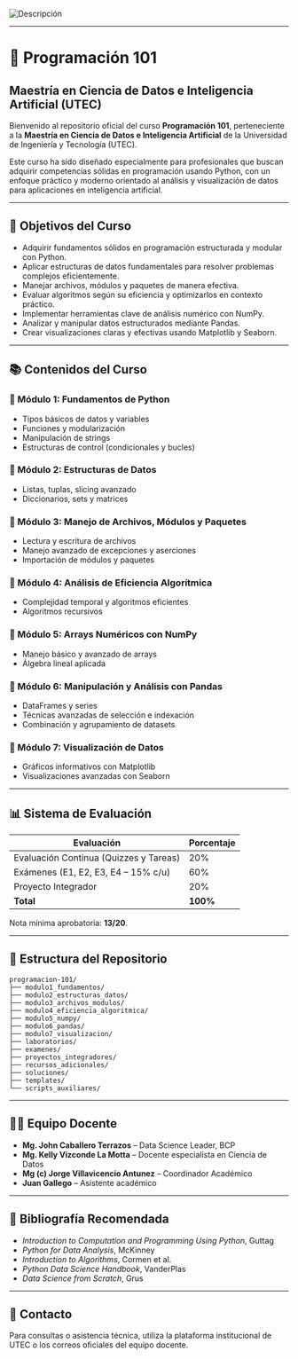 

![Descripción](https://posgrado.utec.edu.pe/sites/default/files/2023-08/Testimonial-home-2.jpg)


---


# 📘 Programación 101 
## Maestría en Ciencia de Datos e Inteligencia Artificial (UTEC)


Bienvenido al repositorio oficial del curso **Programación 101**, perteneciente a la **Maestría en Ciencia de Datos e Inteligencia Artificial** de la Universidad de Ingeniería y Tecnología (UTEC).

Este curso ha sido diseñado especialmente para profesionales que buscan adquirir competencias sólidas en programación usando Python, con un enfoque práctico y moderno orientado al análisis y visualización de datos para aplicaciones en inteligencia artificial.


---

## 🎯 Objetivos del Curso

- Adquirir fundamentos sólidos en programación estructurada y modular con Python.
- Aplicar estructuras de datos fundamentales para resolver problemas complejos eficientemente.
- Manejar archivos, módulos y paquetes de manera efectiva.
- Evaluar algoritmos según su eficiencia y optimizarlos en contexto práctico.
- Implementar herramientas clave de análisis numérico con NumPy.
- Analizar y manipular datos estructurados mediante Pandas.
- Crear visualizaciones claras y efectivas usando Matplotlib y Seaborn.


---

## 📚 Contenidos del Curso

### 🔹 Módulo 1: Fundamentos de Python

- Tipos básicos de datos y variables
- Funciones y modularización
- Manipulación de strings
- Estructuras de control (condicionales y bucles)

### 🔹 Módulo 2: Estructuras de Datos

- Listas, tuplas, slicing avanzado
- Diccionarios, sets y matrices

### 🔹 Módulo 3: Manejo de Archivos, Módulos y Paquetes

- Lectura y escritura de archivos
- Manejo avanzado de excepciones y aserciones
- Importación de módulos y paquetes

### 🔹 Módulo 4: Análisis de Eficiencia Algorítmica

- Complejidad temporal y algoritmos eficientes
- Algoritmos recursivos

### 🔹 Módulo 5: Arrays Numéricos con NumPy

- Manejo básico y avanzado de arrays
- Álgebra lineal aplicada

### 🔹 Módulo 6: Manipulación y Análisis con Pandas

- DataFrames y series
- Técnicas avanzadas de selección e indexación
- Combinación y agrupamiento de datasets

### 🔹 Módulo 7: Visualización de Datos

- Gráficos informativos con Matplotlib
- Visualizaciones avanzadas con Seaborn

---


## 📊 Sistema de Evaluación

| Evaluación                             | Porcentaje |
| -------------------------------------- | ---------- |
| Evaluación Continua (Quizzes y Tareas) | 20%        |
| Exámenes (E1, E2, E3, E4 – 15% c/u)    | 60%        |
| Proyecto Integrador                    | 20%        |
| **Total**                              | **100%**   |

Nota mínima aprobatoria: **13/20**.

---

## 📂 Estructura del Repositorio

```
programacion-101/
├── modulo1_fundamentos/
├── modulo2_estructuras_datos/
├── modulo3_archivos_modulos/
├── modulo4_eficiencia_algoritmica/
├── modulo5_numpy/
├── modulo6_pandas/
├── modulo7_visualizacion/
├── laboratorios/
├── examenes/
├── proyectos_integradores/
├── recursos_adicionales/
├── soluciones/
├── templates/
└── scripts_auxiliares/
```

---

## 👨‍🏫 Equipo Docente

- **Mg. John Caballero Terrazos** – Data Science Leader, BCP
- **Mg. Kelly Vizconde La Motta** – Docente especialista en Ciencia de Datos
- **Mg (c) Jorge Villavicencio Antunez** – Coordinador Académico
- **Juan Gallego** – Asistente académico

---

## 📖 Bibliografía Recomendada

- *Introduction to Computation and Programming Using Python*, Guttag
- *Python for Data Analysis*, McKinney
- *Introduction to Algorithms*, Cormen et al.
- *Python Data Science Handbook*, VanderPlas
- *Data Science from Scratch*, Grus

---

## 📩 Contacto

Para consultas o asistencia técnica, utiliza la plataforma institucional de UTEC o los correos oficiales del equipo docente.

